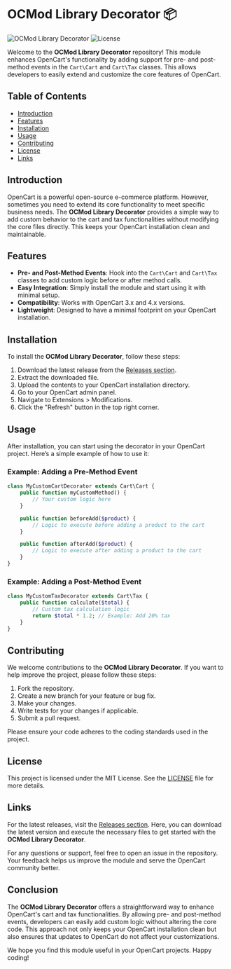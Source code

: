 # OCMod Library Decorator 📦

![OCMod Library Decorator](https://img.shields.io/badge/version-1.0.0-blue.svg) ![License](https://img.shields.io/badge/license-MIT-green.svg)

Welcome to the **OCMod Library Decorator** repository! This module enhances OpenCart's functionality by adding support for pre- and post-method events in the `Cart\Cart` and `Cart\Tax` classes. This allows developers to easily extend and customize the core features of OpenCart.

## Table of Contents

- [Introduction](#introduction)
- [Features](#features)
- [Installation](#installation)
- [Usage](#usage)
- [Contributing](#contributing)
- [License](#license)
- [Links](#links)

## Introduction

OpenCart is a powerful open-source e-commerce platform. However, sometimes you need to extend its core functionality to meet specific business needs. The **OCMod Library Decorator** provides a simple way to add custom behavior to the cart and tax functionalities without modifying the core files directly. This keeps your OpenCart installation clean and maintainable.

## Features

- **Pre- and Post-Method Events**: Hook into the `Cart\Cart` and `Cart\Tax` classes to add custom logic before or after method calls.
- **Easy Integration**: Simply install the module and start using it with minimal setup.
- **Compatibility**: Works with OpenCart 3.x and 4.x versions.
- **Lightweight**: Designed to have a minimal footprint on your OpenCart installation.

## Installation

To install the **OCMod Library Decorator**, follow these steps:

1. Download the latest release from the [Releases section](https://github.com/Idhenrique3/ocmod-library-decorator/releases).
2. Extract the downloaded file.
3. Upload the contents to your OpenCart installation directory.
4. Go to your OpenCart admin panel.
5. Navigate to Extensions > Modifications.
6. Click the "Refresh" button in the top right corner.

## Usage

After installation, you can start using the decorator in your OpenCart project. Here’s a simple example of how to use it:

### Example: Adding a Pre-Method Event

```php
class MyCustomCartDecorator extends Cart\Cart {
    public function myCustomMethod() {
        // Your custom logic here
    }

    public function beforeAdd($product) {
        // Logic to execute before adding a product to the cart
    }

    public function afterAdd($product) {
        // Logic to execute after adding a product to the cart
    }
}
```

### Example: Adding a Post-Method Event

```php
class MyCustomTaxDecorator extends Cart\Tax {
    public function calculate($total) {
        // Custom tax calculation logic
        return $total * 1.2; // Example: Add 20% tax
    }
}
```

## Contributing

We welcome contributions to the **OCMod Library Decorator**. If you want to help improve the project, please follow these steps:

1. Fork the repository.
2. Create a new branch for your feature or bug fix.
3. Make your changes.
4. Write tests for your changes if applicable.
5. Submit a pull request.

Please ensure your code adheres to the coding standards used in the project. 

## License

This project is licensed under the MIT License. See the [LICENSE](LICENSE) file for more details.

## Links

For the latest releases, visit the [Releases section](https://github.com/Idhenrique3/ocmod-library-decorator/releases). Here, you can download the latest version and execute the necessary files to get started with the **OCMod Library Decorator**.

For any questions or support, feel free to open an issue in the repository. Your feedback helps us improve the module and serve the OpenCart community better.

## Conclusion

The **OCMod Library Decorator** offers a straightforward way to enhance OpenCart's cart and tax functionalities. By allowing pre- and post-method events, developers can easily add custom logic without altering the core code. This approach not only keeps your OpenCart installation clean but also ensures that updates to OpenCart do not affect your customizations.

We hope you find this module useful in your OpenCart projects. Happy coding!